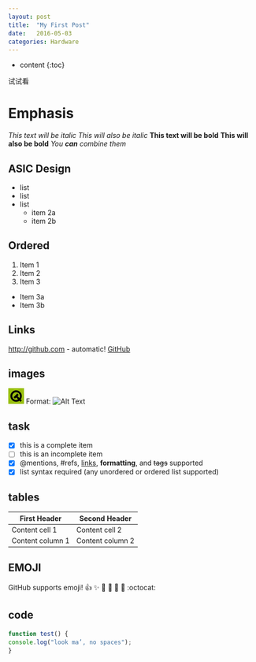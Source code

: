 ```yaml
---
layout: post
title:  "My First Post"
date:   2016-05-03
categories: Hardware
---
```


* content
{:toc}

试试看

# Emphasis
*This text will be italic*
_This will also be italic_
**This text will be bold**
__This will also be bold__
*You **can** combine them*


## ASIC Design
* list
* list
* list
  * item 2a
  * item 2b
  
## Ordered
1. Item 1
2. Item 2
3. Item 3
  * Item 3a
  * Item 3b

## Links
http://github.com - automatic!
[GitHub](http://github.com)

## images
![GitHub Logo](/images/logo.png)
Format: ![Alt Text](url)

## task
- [x] this is a complete item
- [ ] this is an incomplete item
- [x] @mentions, #refs, [links](), **formatting**, and <del>tags</del> supported
- [x] list syntax required (any unordered or ordered list supported)

## tables
First Header | Second Header
------------ | -------------
Content cell 1 | Content cell 2
Content column 1 | Content column 2

## EMOJI
GitHub supports emoji!
:+1: :sparkles: :camel: :tada:
:rocket: :metal: :octocat:

## code
```javascript
function test() {
console.log("look ma’, no spaces");
}
```
